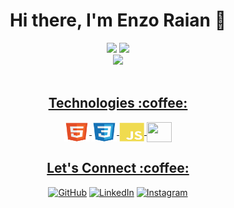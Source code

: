 
<h1 align = "center">Hi there, I'm Enzo Raian 👋</h1>
<div align = "center">
  <img width = "300" src = "https://c.tenor.com/_DOBjnGspYAAAAAC/code-coding.gif"> 
  <img width = "300" src = "https://c.tenor.com/y2JXkY1pXkwAAAAC/cat-computer.gif"> 
  
</div>

<div align = "center">
  <a href="https://github.com/enzoraian">
  <img height="180em" src="https://github-readme-stats.vercel.app/api/top-langs/?username=enzoraian&layout=compact&theme=radical&bg_color=30,0d0d0d,191919&title_color=fff&text_color=fff&icon_color=79ff97"/>
</div>

<div align = "center" style="display: inline_block"><br>
  <h2>Technologies :coffee:</h2>
  <img align="center" alt="HTML" height="30" width="40" src="https://raw.githubusercontent.com/devicons/devicon/master/icons/html5/html5-original.svg">
  <img align="center" alt="CSS" height="30" width="40" src="https://raw.githubusercontent.com/devicons/devicon/master/icons/css3/css3-original.svg">
  <img align="center" alt="Js" height="30" width="40" src="https://raw.githubusercontent.com/devicons/devicon/master/icons/javascript/javascript-plain.svg">
  <img align = "center" src="https://cdn.jsdelivr.net/gh/devicons/devicon/icons/git/git-original.svg" width="40" height="32"/>
</div>


<div align = "center">
  <h2>Let's Connect :coffee:</h2>
  <a href="https://github.com/enzoraian"><img src="https://img.icons8.com/bubbles/50/000000/github.png" alt="GitHub"/></a>
  <a href="https://www.linkedin.com/in/enzo-raian-97a37b197/"><img src="https://img.icons8.com/bubbles/50/000000/linkedin.png" alt="LinkedIn"/></a>
  <a href="https://www.instagram.com/enzo_raian/"><img src="https://img.icons8.com/bubbles/50/000000/instagram.png" alt="Instagram"/></a>	
</div>




